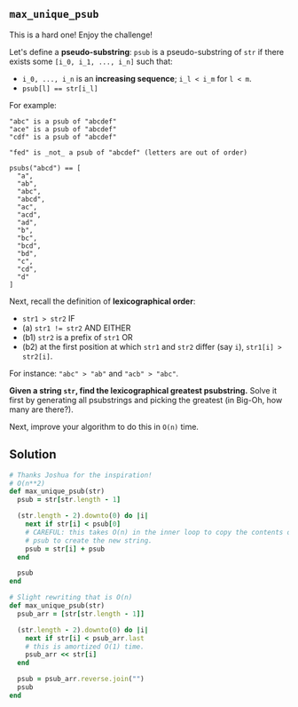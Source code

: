 ## `max_unique_psub`

This is a hard one! Enjoy the challenge!

Let's define a **pseudo-substring**: `psub` is a pseudo-substring of
`str` if there exists some `[i_0, i_1, ..., i_n]` such that:

* `i_0, ..., i_n` is an **increasing sequence**; `i_l < i_m` for `l < m`.
* `psub[l] == str[i_l]`

For example:

```
"abc" is a psub of "abcdef"
"ace" is a psub of "abcdef"
"cdf" is a psub of "abcdef"

"fed" is _not_ a psub of "abcdef" (letters are out of order)

psubs("abcd") == [
  "a",
  "ab",
  "abc",
  "abcd",
  "ac",
  "acd",
  "ad",
  "b",
  "bc",
  "bcd",
  "bd",
  "c",
  "cd",
  "d"
]
```

Next, recall the definition of **lexicographical order**:

* `str1 > str2` IF
* (a) `str1 != str2` AND EITHER
* (b1) `str2` is a prefix of `str1` OR
* (b2) at the first position at which `str1` and `str2` differ (say
  `i`), `str1[i] > str2[i]`.

For instance: `"abc" > "ab"` and `"acb" > "abc"`.

**Given a string `str`, find the lexicographical greatest
psubstring.** Solve it first by generating all psubstrings and picking
the greatest (in Big-Oh, how many are there?).

Next, improve your algorithm to do this in `O(n)` time.

## Solution

```ruby
# Thanks Joshua for the inspiration!
# O(n**2)
def max_unique_psub(str)
  psub = str[str.length - 1]

  (str.length - 2).downto(0) do |i|
    next if str[i] < psub[0]
    # CAREFUL: this takes O(n) in the inner loop to copy the contents of
    # psub to create the new string.
    psub = str[i] + psub
  end

  psub
end
```

```ruby
# Slight rewriting that is O(n)
def max_unique_psub(str)
  psub_arr = [str[str.length - 1]]

  (str.length - 2).downto(0) do |i|
    next if str[i] < psub_arr.last
    # this is amortized O(1) time.
    psub_arr << str[i]
  end

  psub = psub_arr.reverse.join("")
  psub
end
```

